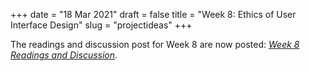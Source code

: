 +++
date = "18 Mar 2021"
draft = false
title = "Week 8: Ethics of User Interface Design"
slug = "projectideas"
+++

The readings and discussion post for Week 8 are now posted: [_Week 8 Readings and Discussion_](https://github.com/csethics/csethics.github.io/discussions/26).

